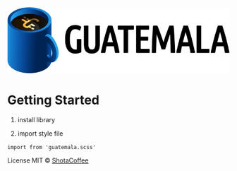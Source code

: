 ![Guatemala](./logo.png)
---

# Getting Started

1. install library

2. import style file

```
import from 'guatemala.scss'
```


License
MIT © [ShotaCoffee](https://shota.design/)
